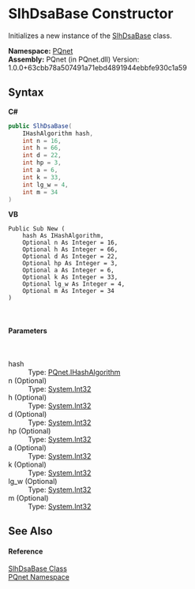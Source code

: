 # SlhDsaBase Constructor 
 

Initializes a new instance of the <a href="d86dc076-6326-0697-9d41-f18e749ac510">SlhDsaBase</a> class.

**Namespace:**&nbsp;<a href="fc4f881f-e121-9cf0-ed49-65bf6b5a005d">PQnet</a><br />**Assembly:**&nbsp;PQnet (in PQnet.dll) Version: 1.0.0+63cbb78a507491a71ebd4891944ebbfe930c1a59

## Syntax

**C#**<br />
``` C#
public SlhDsaBase(
	IHashAlgorithm hash,
	int n = 16,
	int h = 66,
	int d = 22,
	int hp = 3,
	int a = 6,
	int k = 33,
	int lg_w = 4,
	int m = 34
)
```

**VB**<br />
``` VB
Public Sub New ( 
	hash As IHashAlgorithm,
	Optional n As Integer = 16,
	Optional h As Integer = 66,
	Optional d As Integer = 22,
	Optional hp As Integer = 3,
	Optional a As Integer = 6,
	Optional k As Integer = 33,
	Optional lg_w As Integer = 4,
	Optional m As Integer = 34
)
```

<br />

#### Parameters
&nbsp;<dl><dt>hash</dt><dd>Type: <a href="45b4566a-4b38-408d-b3d5-8cfe474d173b">PQnet.IHashAlgorithm</a><br /></dd><dt>n (Optional)</dt><dd>Type: <a href="https://docs.microsoft.com/dotnet/api/system.int32" target="_blank" rel="noopener noreferrer">System.Int32</a><br /></dd><dt>h (Optional)</dt><dd>Type: <a href="https://docs.microsoft.com/dotnet/api/system.int32" target="_blank" rel="noopener noreferrer">System.Int32</a><br /></dd><dt>d (Optional)</dt><dd>Type: <a href="https://docs.microsoft.com/dotnet/api/system.int32" target="_blank" rel="noopener noreferrer">System.Int32</a><br /></dd><dt>hp (Optional)</dt><dd>Type: <a href="https://docs.microsoft.com/dotnet/api/system.int32" target="_blank" rel="noopener noreferrer">System.Int32</a><br /></dd><dt>a (Optional)</dt><dd>Type: <a href="https://docs.microsoft.com/dotnet/api/system.int32" target="_blank" rel="noopener noreferrer">System.Int32</a><br /></dd><dt>k (Optional)</dt><dd>Type: <a href="https://docs.microsoft.com/dotnet/api/system.int32" target="_blank" rel="noopener noreferrer">System.Int32</a><br /></dd><dt>lg_w (Optional)</dt><dd>Type: <a href="https://docs.microsoft.com/dotnet/api/system.int32" target="_blank" rel="noopener noreferrer">System.Int32</a><br /></dd><dt>m (Optional)</dt><dd>Type: <a href="https://docs.microsoft.com/dotnet/api/system.int32" target="_blank" rel="noopener noreferrer">System.Int32</a><br /></dd></dl>

## See Also


#### Reference
<a href="d86dc076-6326-0697-9d41-f18e749ac510">SlhDsaBase Class</a><br /><a href="fc4f881f-e121-9cf0-ed49-65bf6b5a005d">PQnet Namespace</a><br />